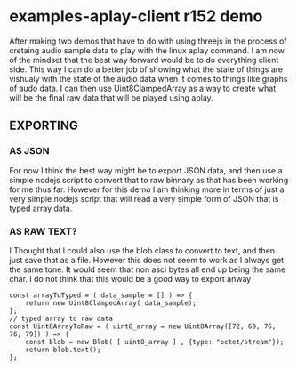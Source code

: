 # examples-aplay-client r152 demo

After making two demos that have to do with using threejs in the process of cretaing audio sample data to play with the linux aplay command. I am now of the mindset that the best way forward would be to do everything client side. This way I can do a better job of showing what the state of things are vishualy with the state of the audio data when it comes to things like graphs of audo data. I can then use Uint8ClampedArray as a way to create what will be the final raw data that will be played using aplay.



## EXPORTING


### AS JSON

For now I think the best way might be to export JSON data, and then use a simple nodejs script to convert that to raw binnary as that has been working for me thus far. However for this demo I am thinking more in terms of just a very simple nodejs script that will read a very simple form of JSON that is typed array data.

### AS RAW TEXT?

I Thought that I could also use the blob class to convert to text, and then just save that as a file.
However this does not seem to work as I always get the same tone. It would seem that non asci bytes all
end up being the same char. I do not think that this would be a good way to export anway

```
const arrayToTyped = ( data_sample = [] ) => {
    return new Uint8ClampedArray( data_sample);
};
// typed array to raw data
const Uint8ArrayToRaw = ( uint8_array = new Uint8Array([72, 69, 76, 76, 79]) ) => {
    const blob = new Blob( [ uint8_array ] , {type: "octet/stream"});
    return blob.text();
};
```